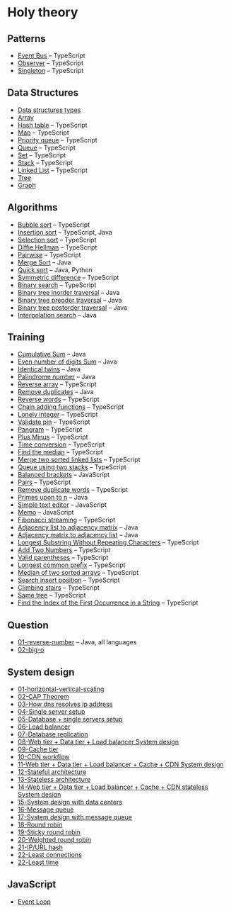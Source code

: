 # Holy theory

## Patterns

* [Event Bus](/patterns/event-bus.md) – TypeScript
* [Observer](/patterns/observer.md) – TypeScript
* [Singleton](/patterns/singleton.md) – TypeScript

## Data Structures

* [Data structures types](/structures/data-structures-types.md)
* [Array](/structures/array.md)
* [Hash table](/structures/hash-table.md) – TypeScript
* [Map](/structures/map.md) – TypeScript
* [Priority queue](/structures/priority-queue.md) – TypeScript
* [Queue](/structures/queue.md) – TypeScript
* [Set](/structures/set.md) – TypeScript
* [Stack](/structures/stack.md) – TypeScript
* [Linked List](/structures/linked-list.md) – TypeScript
* [Tree](/structures/tree.md)
* [Graph](/structures/graph.md)

## Algorithms

* [Bubble sort](/algorithms/bubble-sort.md) – TypeScript
* [Insertion sort](/algorithms/insertion-sort.md) – TypeScript, Java
* [Selection sort](/algorithms/selection-sort.md) – TypeScript
* [Diffie Hellman](/algorithms/bubble-sort.md) – TypeScript
* [Pairwise](/algorithms/bubble-sort.md) – TypeScript
* [Merge Sort](/algorithms/merge-sort.md) – Java
* [Quick sort](/algorithms/quick-sort.md) – Java, Python
* [Symmetric difference](/algorithms/symmetric-difference.md) – TypeScript
* [Binary search](/algorithms/binary-search.md) – TypeScript
* [Binary tree inorder traversal](/algorithms/binary-tree-in-order-traversal.md) – Java
* [Binary tree preoder traversal](/algorithms/binary-tree-preorder-traversal.md) – Java
* [Binary tree postorder traversal](/algorithms/binary-tree-postorder-traversal.md) – Java
* [Interpolation search](/algorithms/interpolation-search.md) – Java

## Training

* [Cumulative Sum](/training/cumulative-sum.md) – Java
* [Even number of digits Sum](/training/even-number-of-digits.md) – Java
* [Identical twins](/training/identical-twins.md) – Java
* [Palindrome number](/training/palindrome-number.md) – Java
* [Reverse array](/training/reverse-array.md) – TypeScript
* [Remove duplicates](/training/remove-duplicates.md) – Java
* [Reverse words](/training/reverse-words.md) – TypeScript
* [Chain adding functions](/training/chain-adding-functions.md) – TypeScript
* [Lonely integer](/training/lonely-integer.md) – TypeScript
* [Validate pin](/training/validate-pin.md) – TypeScript
* [Pangram](/training/pangram.md) – TypeScript
* [Plus Minus](/training/plus-minus.md) – TypeScript
* [Time conversion](/training/time-conversion.md) – TypeScript
* [Find the median](/training/find-the-median.md) – TypeScript
* [Merge two sorted linked lists](/training/merge-two-sorted-linked-lists.md) – TypeScript
* [Queue using two stacks](/training/queue-using-two-stacks.md) – TypeScript
* [Balanced brackets](/training/balanced-brackets.md) – JavaScript
* [Pairs](/training/pairs.md) – TypeScript
* [Remove duplicate words](/training/remove-duplicate-words.md) – TypeScript
* [Primes upon to n](/training/primes-upon-to-n.md) – Java
* [Simple text editor](/training/simple-text-editor.md) – JavaScript
* [Memo](/training/memo.md) – JavaScript
* [Fibonacci streaming](/training/fibonacci-streaming.md) – TypeScript
* [Adjacency list to adjacency matrix](/training/adjacency-list-to-adjacency-matrix.md) – Java
* [Adjacency matrix to adjacency list](/training/adjacency-matrix-to-adjacency-list.md) – Java
* [Longest Substring Without Repeating Characters](/training/longest-substring-without-repeating-characters.md) – TypeScript
* [Add Two Numbers](./training/add-two-number.md) – TypeScript
* [Valid parentheses](./training/valid-parentheses.md) – TypeScript
* [Longest common prefix](./training/longest-common-prefix.md) – TypeScript
* [Median of two sorted arrays](./training/median-of-two-sorted-arrays.md) – TypeScript
* [Search insert position](./training/search-intest-position.md) – TypeScript
* [Climbing stairs](./training/climbing-stairs.md) – TypeScript
* [Same tree](./training/same-tree.md) – TypeScript
* [Find the Index of the First Occurrence in a String](./training/find-the-index-of-the-first-occurrence-in-a-tring.md) – TypeScript
## Question
* [01-reverse-number](/questions/01-reverse-number.md) – Java, all languages
* [02-big-o](/questions/02-big-o.md)
## System design

* [01-horizontal-vertical-scaling](/system-design/01-horizontal-vertical-scaling.md)
* [02-CAP Theorem](/system-design/02-cap-theorem.md)
* [03-How dns resolves ip address](/system-design/03-how-dsn-resovles-ip.md)
* [04-Single server setup](/system-design/04-single-servier-setup.md)
* [05-Database + single servers setup](/system-design/05-database-single-servers-setup.md)
* [06-Load balancer](/system-design/06-load-balancer.md)
* [07-Database replication](/system-design/07-database-replication.md)
* [08-Web tier + Data tier + Load balancer System design](/system-design/08-web-tier-data-tier-load-balancer-system-desing.md)
* [09-Cache tier](/system-design/09-cache-tier.md)
* [10-CDN workflow](/system-design/10-cdn-workflow.md)
* [11-Web tier + Data tier + Load balancer + Cache + CDN System design](/system-design/11-web-tier-data-tier-load-balancer-cache-cdn-system-design.md)
* [12-Stateful architecture](/system-design/12-stateful-architecture.md)
* [13-Stateless architecture](/system-design/13-stateless-architecture.md)
* [14-Web tier + Data tier + Load balancer + Cache + CDN stateless System design](/system-design/14-web-tier-data-tier-load-balancer-cache-cdn-stateless-system-design.md)
* [15-System design with data centers](/system-design/15-system-design-with-data-centres.md)
* [16-Message queue](/system-design/16-message-queue.md)
* [17-System design with message queue](/system-design/17-system-design-with-message-queue.md)
* [18-Round robin](/system-design/18-round-robin.md)
* [19-Sticky round robin](/system-design/19-sticky-round-robin.md)
* [20-Weighted round robin](/system-design/20-weighted-round-robin.md)
* [21-IP/URL hash](/system-design/21-ip-url-hash.md)
* [22-Least connections](/system-design/22-least-connections.md)
* [22-Least time](/system-design/23-least-time.md)

## JavaScript

* [Event Loop](/javascript/event-loop.md)